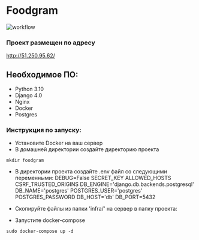 # Foodgram

![workflow](https://github.com/Xewus/Foodgram/actions/workflows/main.yml/badge.svg)

### Проект размещен по адресу
http://51.250.95.62/


## Необходимое ПО:
- Python 3.10
- Django 4.0
- Nginx
- Docker
- Postgres



### Инструкция по запуску:
- Установите Docker на ваш сервер
- В домашней директории создайте директорию проекта
```
mkdir foodgram 
```
- В директории проекта создайте .env файл со следующими переменными:
DEBUG=False
SECRET_KEY
ALLOWED_HOSTS
CSRF_TRUSTED_ORIGINS
DB_ENGINE='django.db.backends.postgresql'
DB_NAME='postgres'
POSTGRES_USER='postgres'
POSTGRES_PASSWORD
DB_HOST='db'
DB_PORT=5432

- Скопируйте файлы из папки 'infra/' на сервер в папку проекта:
- Запустите docker-compose  
```
sudo docker-compose up -d
```